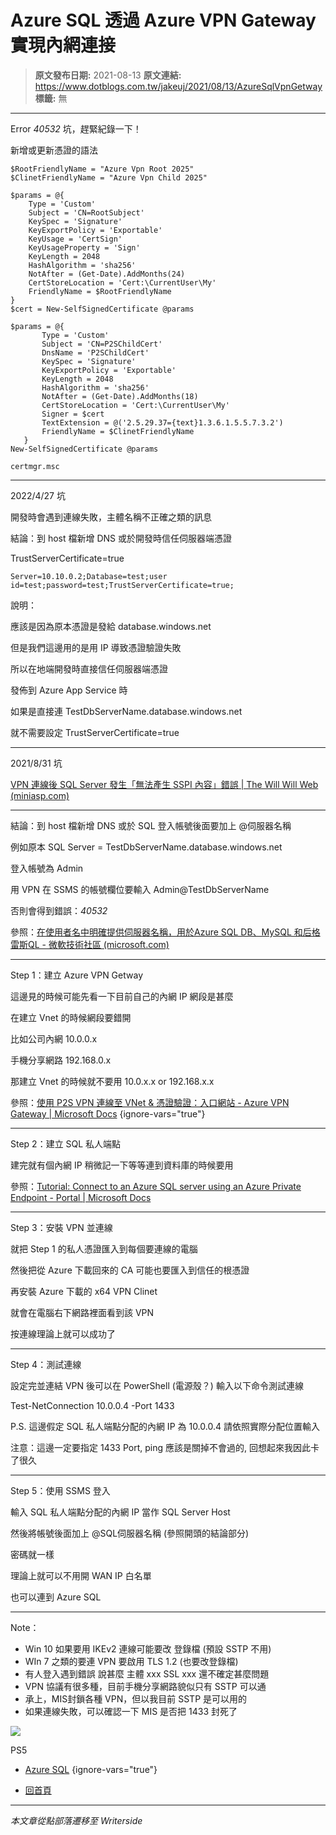 # Azure SQL 透過 Azure VPN Gateway 實現內網連接

> **原文發布日期:** 2021-08-13
> **原文連結:** https://www.dotblogs.com.tw/jakeuj/2021/08/13/AzureSqlVpnGetway
> **標籤:** 無

---

Error *40532* 坑，趕緊紀錄一下！

新增或更新憑證的語法

```
$RootFriendlyName = "Azure Vpn Root 2025"
$ClinetFriendlyName = "Azure Vpn Child 2025"

$params = @{
    Type = 'Custom'
    Subject = 'CN=RootSubject'
    KeySpec = 'Signature'
    KeyExportPolicy = 'Exportable'
    KeyUsage = 'CertSign'
    KeyUsageProperty = 'Sign'
    KeyLength = 2048
    HashAlgorithm = 'sha256'
    NotAfter = (Get-Date).AddMonths(24)
    CertStoreLocation = 'Cert:\CurrentUser\My'
    FriendlyName = $RootFriendlyName
}
$cert = New-SelfSignedCertificate @params

$params = @{
       Type = 'Custom'
       Subject = 'CN=P2SChildCert'
       DnsName = 'P2SChildCert'
       KeySpec = 'Signature'
       KeyExportPolicy = 'Exportable'
       KeyLength = 2048
       HashAlgorithm = 'sha256'
       NotAfter = (Get-Date).AddMonths(18)
       CertStoreLocation = 'Cert:\CurrentUser\My'
       Signer = $cert
       TextExtension = @('2.5.29.37={text}1.3.6.1.5.5.7.3.2')
       FriendlyName = $ClinetFriendlyName
   }
New-SelfSignedCertificate @params

certmgr.msc
```

---

2022/4/27 坑

開發時會遇到連線失敗，主體名稱不正確之類的訊息

結論：到 host 檔新增 DNS 或於開發時信任伺服器端憑證

TrustServerCertificate=true

```
Server=10.10.0.2;Database=test;user id=test;password=test;TrustServerCertificate=true;
```

說明：

應該是因為原本憑證是發給 database.windows.net

但是我們這邊用的是用 IP 導致憑證驗證失敗

所以在地端開發時直接信任伺服器端憑證

發佈到 Azure App Service 時

如果是直接連 TestDbServerName.database.windows.net

就不需要設定 TrustServerCertificate=true

---

2021/8/31 坑

[VPN 連線後 SQL Server 發生「無法產生 SSPI 內容」錯誤 | The Will Will Web (miniasp.com)](https://blog.miniasp.com/post/2011/01/18/Cannot-Generate-SSPI-Context-and-VPN-connection)

---

結論：到 host 檔新增 DNS 或於 SQL 登入帳號後面要加上 @伺服器名稱

例如原本 SQL Server = TestDbServerName.database.windows.net

登入帳號為 Admin

用 VPN 在 SSMS 的帳號欄位要輸入 Admin@TestDbServerName

否則會得到錯誤：*40532*

參照：[在使用者名中明確提供伺服器名稱，用於Azure SQL DB、MySQL 和后格雷斯QL - 微軟技術社區 (microsoft.com)](https://techcommunity.microsoft.com/t5/azure-database-support-blog/providing-the-server-name-explicitly-in-user-names-for-azure-sql/ba-p/368942)

---

Step 1：建立 Azure VPN Getway

這邊見的時候可能先看一下目前自己的內網 IP 網段是甚麼

在建立 Vnet 的時候網段要錯開

比如公司內網 10.0.0.x

手機分享網路 192.168.0.x

那建立 Vnet 的時候就不要用 10.0.x.x or 192.168.x.x

參照：[使用 P2S VPN 連線至 VNet & 憑證驗證：入口網站 - Azure VPN Gateway | Microsoft Docs](https://docs.microsoft.com/zh-tw/azure/vpn-gateway/vpn-gateway-howto-point-to-site-resource-manager-portal?ranMID=24542&ranEAID=je6NUbpObpQ&ranSiteID=je6NUbpObpQ-ve16QxMGvVJ..ucUbCtprQ&epi=je6NUbpObpQ-ve16QxMGvVJ..ucUbCtprQ&irgwc=1&OCID=AID2200057_aff_7593_1243925&tduid=%28ir__p1u96bibkskfqgpn1ah0e2el0e2xruyu3tdry3jc00%29%287593%29%281243925%29%28je6NUbpObpQ-ve16QxMGvVJ..ucUbCtprQ%29%28%29&irclickid=_p1u96bibkskfqgpn1ah0e2el0e2xruyu3tdry3jc00)
{ignore-vars="true"}

---

Step 2：建立 SQL 私人端點

建完就有個內網 IP 稍微記一下等等連到資料庫的時候要用

參照：[Tutorial: Connect to an Azure SQL server using an Azure Private Endpoint - Portal | Microsoft Docs](https://docs.microsoft.com/en-us/azure/private-link/tutorial-private-endpoint-sql-portal#create-an-azure-sql-server-and-private-endpoint)

---

Step 3：安裝 VPN 並連線

就把 Step 1 的私人憑證匯入到每個要連線的電腦

然後把從 Azure 下載回來的 CA 可能也要匯入到信任的根憑證

再安裝 Azure 下載的 x64 VPN Clinet

就會在電腦右下網路裡面看到該 VPN

按連線理論上就可以成功了

---

Step 4：測試連線

設定完並連結 VPN 後可以在 PowerShell (電源殼？) 輸入以下命令測試連線

Test-NetConnection 10.0.0.4 -Port 1433

P.S. 這邊假定 SQL 私人端點分配的內網 IP 為 10.0.0.4 請依照實際分配位置輸入

注意：這邊一定要指定 1433 Port, ping 應該是關掉不會過的, 回想起來我因此卡了很久

---

Step 5：使用 SSMS 登入

輸入 SQL 私人端點分配的內網 IP 當作 SQL Server Host

然後將帳號後面加上 @SQL伺服器名稱 (參照開頭的結論部分)

密碼就一樣

理論上就可以不用開 WAN IP 白名單

也可以連到 Azure SQL

---

Note：

* Win 10 如果要用 IKEv2 連線可能要改 登錄檔 (預設 SSTP 不用)
* WIn 7 之類的要連 VPN 要啟用 TLS 1.2 (也要改登錄檔)
* 有人登入遇到錯誤 說甚麼 主體 xxx SSL xxx 還不確定甚麼問題
* VPN 協議有很多種，目前手機分享網路貌似只有 SSTP 可以通
* 承上，MIS封鎖各種 VPN，但以我目前 SSTP 是可以用的
* 如果連線失敗，可以確認一下 MIS 是否把 1433 封死了

![](https://card.psnprofiles.com/1/jakeuj.png)

PS5

* [Azure SQL](/jakeuj/Tags?qq=Azure%20SQL)
{ignore-vars="true"}

* [回首頁](/jakeuj)

---

*本文章從點部落遷移至 Writerside*
